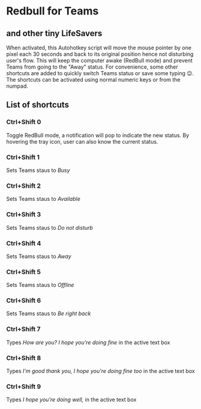 # Redbull for Teams
## and other tiny LifeSavers

When activated, this Autohotkey script will move the mouse pointer by one pixel each 30 seconds and back to its original position hence not disturbing user's flow. This will keep the computer awake (RedBull mode) and prevent Teams from going to the "Away" status. For convenience, some other shortcuts are added to quickly switch Teams status or save some typing 😉. The shortcuts can be activated using normal numeric keys or from the numpad.

## List of shortcuts

### Ctrl+Shift 0
Toggle RedBull mode, a notification will pop to indicate the new status. By hovering the tray icon, user can also know the current status.

### Ctrl+Shift 1
Sets Teams staus to *Busy*

### Ctrl+Shift 2
Sets Teams staus to *Available*

### Ctrl+Shift 3
Sets Teams staus to *Do not disturb*

### Ctrl+Shift 4
Sets Teams staus to *Away*

### Ctrl+Shift 5
Sets Teams staus to *Offline*

### Ctrl+Shift 6
Sets Teams staus to *Be right back*

### Ctrl+Shift 7
Types *How are you? I hope you're doing fine* in the active text box

### Ctrl+Shift 8
Types *I'm good thank you, I hope you're doing fine too* in the active text box

### Ctrl+Shift 9
Types *I hope you're doing well,* in the active text box
